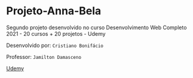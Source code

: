 # Projeto-Anna-Bela
Segundo projeto desenvolvido no curso Desenvolvimento Web Completo 2021 - 20 cursos + 20 projetos - Udemy  



























Desenvolvido por: ```Cristiano Bonifácio```  

Professor: ```Jamilton Damasceno```  

[Udemy](https://www.udemy.com/)

